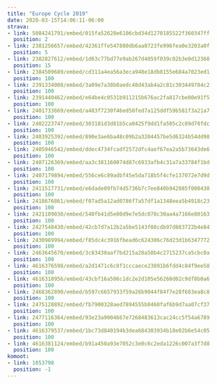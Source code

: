 ```yaml
---
title: "Europe Cycle 2019"
date: 2020-03-15T14:06:11-06:00
strava:
- link: 5084241791/embed/015fa52628e6106cbd34d1270185522f360347ff
  position: 2
- link: 2381256657/embed/42361ffe547880db6aa0723fe996fea0e3203a0f
  position: 5
- link: 2382827612/embed/1d63c77bd77e9ab267d4059f039c02b3e0d12360
  position: 15
- link: 2384509689/embed/cd311a4ea56a3eca948e18db8155e684a7023ed1
  position: 100
- link: 2391334008/embed/3a09e7a38b0aedc48d43ab4a2c81c303449784c2
  position: 100
- link: 2391440462/embed/e64be4c0531b911215b676ac2fa817cbe00e91f5
  position: 100
- link: 2401733669/embed/a483f7230f46ed58fed7a125ddf59b581f3a21a7
  position: 100
- link: 2402223747/embed/303181d3d81b5ca0425f9dd1fa505c2c89d78fdc
  position: 100
- link: 2403925392/embed/890e3ae6ba48c09b2a3204457be5d6324b54dd98
  position: 100
- link: 2405946542/embed/ddec4734fcadf2572dfc4aef67ea2a5b73643de6
  position: 100
- link: 2407126369/embed/aa3c381160074d87c6933afb4c31a7a33784f1bd
  position: 100
- link: 2407179894/embed/556ce6c89adbf45e5da718b5f4cfe137072e7d9d
  position: 100
- link: 2411517731/embed/e6dade09fb74d5736b7c7ee840b942085f000430
  position: 100
- link: 2418676861/embed/f07ad5a12ad0786f7a57df1a1348eea5b4918c23
  position: 100
- link: 2421109030/embed/540fb41d5e00d9e7e5dc078c30aa4a7166e80163
  position: 100
- link: 2427548430/embed/42cb7d7a12b2a5be5143f08cdb97d883722b4e84
  position: 100
- link: 2430989994/embed/f85dc4c3916fbead6c624306c76d23d1b6347772
  position: 100
- link: 2463645670/embed/3c83430aaf7bd215a28a50b4c2715237ca5cbc0a
  position: 100
- link: 4616376598/embed/a2d1471c6c8f1cccaece23891b6fdd4c84f9ee58
  position: 100
- link: 4616318956/embed/43cbf16a506c1dc2e2d105e56260d02c9df8b0a6
  position: 100
- link: 2468362890/embed/b597c6657933f59a26b9044f84f7e28f683ea8c8
  position: 100
- link: 2475128892/embed/fb7900328aed7894555b8460faf6b9d7aa07cf37
  position: 100
- link: 2477116364/embed/93e23a9004667e7268483613cac24cc5f54a6789
  position: 100
- link: 4616379537/embed/1bc73d840194b3dea684303934b18e02b6e54c05
  position: 100
- link: 4616381124/embed/b91a450a93e7052c3e0c6c2eda1226c007a3f7d8
  position: 100
komoot:
- link: 1053798
  position: -1
---
```


